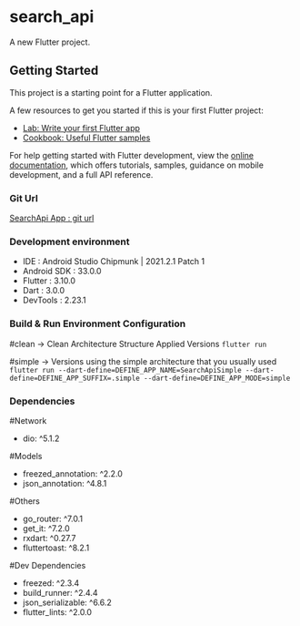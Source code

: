 # search_api

A new Flutter project.

## Getting Started

This project is a starting point for a Flutter application.

A few resources to get you started if this is your first Flutter project:

- [Lab: Write your first Flutter app](https://docs.flutter.dev/get-started/codelab)
- [Cookbook: Useful Flutter samples](https://docs.flutter.dev/cookbook)

For help getting started with Flutter development, view the
[online documentation](https://docs.flutter.dev/), which offers tutorials,
samples, guidance on mobile development, and a full API reference.


### Git Url
 [SearchApi App : git url](https://github.com/bung428/search_api)

### Development environment
- IDE         : Android Studio Chipmunk | 2021.2.1 Patch 1
- Android SDK : 33.0.0
- Flutter     : 3.10.0
- Dart        : 3.0.0
- DevTools    : 2.23.1

### Build & Run Environment Configuration
#clean -> Clean Architecture Structure Applied Versions
`flutter run`

#simple -> Versions using the simple architecture that you usually used
`flutter run --dart-define=DEFINE_APP_NAME=SearchApiSimple --dart-define=DEFINE_APP_SUFFIX=.simple --dart-define=DEFINE_APP_MODE=simple`

### Dependencies
#Network
- dio: ^5.1.2


#Models
- freezed_annotation: ^2.2.0
- json_annotation: ^4.8.1


#Others
- go_router: ^7.0.1
- get_it: ^7.2.0
- rxdart: ^0.27.7
- fluttertoast: ^8.2.1


#Dev Dependencies
- freezed: ^2.3.4
- build_runner: ^2.4.4
- json_serializable: ^6.6.2
- flutter_lints: ^2.0.0





